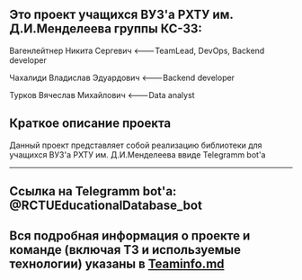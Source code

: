 Это проект учащихся ВУЗ'а РХТУ им. Д.И.Менделеева группы КС-33:
------------------------------------------------------------------------

  Вагенлейтнер Никита Сергевич     <---TeamLead, DevOps, Backend developer
  
  Чахалиди Владислав Эдуардович    <---Backend developer
  
  Турков Вячеслав Михайлович       <---Data analyst

Краткое описание проекта
------------------------------------------------------------------------

  Данный проект представляет собой реализацию библиотеки для учащихся ВУЗ'а РХТУ им. Д.И.Менделеева ввиде Telegramm bot'a
  
------------------------------------------------------------------------

Ссылка на Telegramm bot'a: @RCTUEducationalDatabase_bot
------------------------------------------------------------------------

Вся подробная информация о проекте и команде (включая ТЗ и используемые технологии) указаны в [Teaminfo.md](https://github.com/OutumnRay/Project_Bot/blob/d14adb175971a8472211cc1603dc20203b82b825/Teaminfo.md)
------------------------------------------------------------------------
